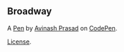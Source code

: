 Broadway
--------


A [Pen](http://codepen.io/kirangp/pen/bpwNxX) by [Avinash Prasad](http://codepen.io/kirangp) on [CodePen](http://codepen.io/).

[License](http://codepen.io/kirangp/pen/bpwNxX/license).